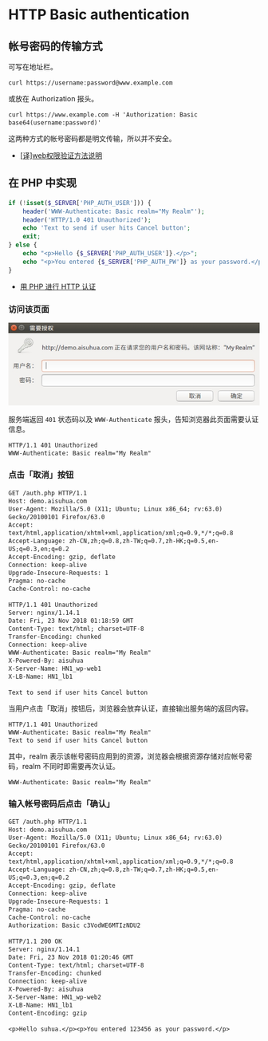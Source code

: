 # HTTP Basic authentication

## 帐号密码的传输方式

可写在地址栏。

```http
curl https://username:password@www.example.com
```

或放在 Authorization 报头。

```http
curl https://www.example.com -H 'Authorization: Basic base64(username:password)'
```

这两种方式的帐号密码都是明文传输，所以并不安全。

- [[译]web权限验证方法说明](https://segmentfault.com/a/1190000004086946)

## 在 PHP 中实现

```php
if (!isset($_SERVER['PHP_AUTH_USER'])) {
    header('WWW-Authenticate: Basic realm="My Realm"');
    header('HTTP/1.0 401 Unauthorized');
    echo 'Text to send if user hits Cancel button';
    exit;
} else {
    echo "<p>Hello {$_SERVER['PHP_AUTH_USER']}.</p>";
    echo "<p>You entered {$_SERVER['PHP_AUTH_PW']} as your password.</p>";
}
```

- [用 PHP 进行 HTTP 认证](http://php.net/manual/zh/features.http-auth.php)

### 访问该页面

![Alt text](img/basic_auth.jpg?v=1)

服务端返回 `401` 状态码以及 `WWW-Authenticate` 报头，告知浏览器此页面需要认证信息。

```http
HTTP/1.1 401 Unauthorized
WWW-Authenticate: Basic realm="My Realm"
```

### 点击「取消」按钮

```
GET /auth.php HTTP/1.1
Host: demo.aisuhua.com
User-Agent: Mozilla/5.0 (X11; Ubuntu; Linux x86_64; rv:63.0) Gecko/20100101 Firefox/63.0
Accept: text/html,application/xhtml+xml,application/xml;q=0.9,*/*;q=0.8
Accept-Language: zh-CN,zh;q=0.8,zh-TW;q=0.7,zh-HK;q=0.5,en-US;q=0.3,en;q=0.2
Accept-Encoding: gzip, deflate
Connection: keep-alive
Upgrade-Insecure-Requests: 1
Pragma: no-cache
Cache-Control: no-cache

HTTP/1.1 401 Unauthorized
Server: nginx/1.14.1
Date: Fri, 23 Nov 2018 01:18:59 GMT
Content-Type: text/html; charset=UTF-8
Transfer-Encoding: chunked
Connection: keep-alive
WWW-Authenticate: Basic realm="My Realm"
X-Powered-By: aisuhua
X-Server-Name: HN1_wp-web1
X-LB-Name: HN1_lb1

Text to send if user hits Cancel button
```

当用户点击「取消」按钮后，浏览器会放弃认证，直接输出服务端的返回内容。

```http
HTTP/1.1 401 Unauthorized
WWW-Authenticate: Basic realm="My Realm"
Text to send if user hits Cancel button
```

其中，realm 表示该帐号密码应用到的资源，浏览器会根据资源存储对应帐号密码，realm 不同时即需要再次认证。

```http
WWW-Authenticate: Basic realm="My Realm"
```

### 输入帐号密码后点击「确认」

```
GET /auth.php HTTP/1.1
Host: demo.aisuhua.com
User-Agent: Mozilla/5.0 (X11; Ubuntu; Linux x86_64; rv:63.0) Gecko/20100101 Firefox/63.0
Accept: text/html,application/xhtml+xml,application/xml;q=0.9,*/*;q=0.8
Accept-Language: zh-CN,zh;q=0.8,zh-TW;q=0.7,zh-HK;q=0.5,en-US;q=0.3,en;q=0.2
Accept-Encoding: gzip, deflate
Connection: keep-alive
Upgrade-Insecure-Requests: 1
Pragma: no-cache
Cache-Control: no-cache
Authorization: Basic c3VodWE6MTIzNDU2

HTTP/1.1 200 OK
Server: nginx/1.14.1
Date: Fri, 23 Nov 2018 01:20:46 GMT
Content-Type: text/html; charset=UTF-8
Transfer-Encoding: chunked
Connection: keep-alive
X-Powered-By: aisuhua
X-Server-Name: HN1_wp-web2
X-LB-Name: HN1_lb1
Content-Encoding: gzip

<p>Hello suhua.</p><p>You entered 123456 as your password.</p>
```
